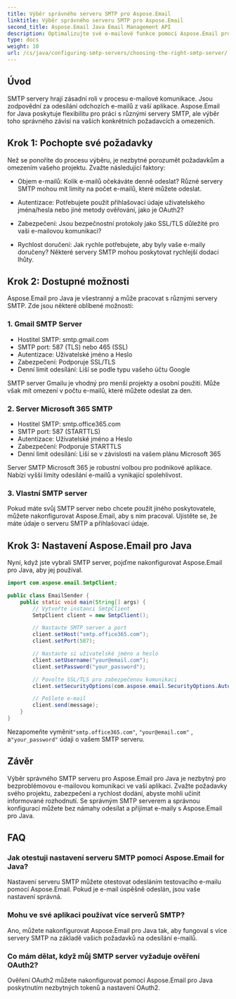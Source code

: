 ```yaml
---
title: Výběr správného serveru SMTP pro Aspose.Email
linktitle: Výběr správného serveru SMTP pro Aspose.Email
second_title: Aspose.Email Java Email Management API
description: Optimalizujte své e-mailové funkce pomocí Aspose.Email pro Java. Naučte se, jak vybrat správný server SMTP a odesílat e-maily bez námahy.
type: docs
weight: 10
url: /cs/java/configuring-smtp-servers/choosing-the-right-smtp-server/
---
```


## Úvod

SMTP servery hrají zásadní roli v procesu e-mailové komunikace. Jsou zodpovědní za odesílání odchozích e-mailů z vaší aplikace. Aspose.Email for Java poskytuje flexibilitu pro práci s různými servery SMTP, ale výběr toho správného závisí na vašich konkrétních požadavcích a omezeních.

## Krok 1: Pochopte své požadavky

Než se ponoříte do procesu výběru, je nezbytné porozumět požadavkům a omezením vašeho projektu. Zvažte následující faktory:

- Objem e-mailů: Kolik e-mailů očekáváte denně odeslat? Různé servery SMTP mohou mít limity na počet e-mailů, které můžete odeslat.

- Autentizace: Potřebujete použít přihlašovací údaje uživatelského jména/hesla nebo jiné metody ověřování, jako je OAuth2?

- Zabezpečení: Jsou bezpečnostní protokoly jako SSL/TLS důležité pro vaši e-mailovou komunikaci?

- Rychlost doručení: Jak rychle potřebujete, aby byly vaše e-maily doručeny? Některé servery SMTP mohou poskytovat rychlejší dodací lhůty.

## Krok 2: Dostupné možnosti

Aspose.Email pro Java je všestranný a může pracovat s různými servery SMTP. Zde jsou některé oblíbené možnosti:

### 1. Gmail SMTP Server

- Hostitel SMTP: smtp.gmail.com
- SMTP port: 587 (TLS) nebo 465 (SSL)
- Autentizace: Uživatelské jméno a Heslo
- Zabezpečení: Podporuje SSL/TLS
- Denní limit odesílání: Liší se podle typu vašeho účtu Google

SMTP server Gmailu je vhodný pro menší projekty a osobní použití. Může však mít omezení v počtu e-mailů, které můžete odeslat za den.

### 2. Server Microsoft 365 SMTP

- Hostitel SMTP: smtp.office365.com
- SMTP port: 587 (STARTTLS)
- Autentizace: Uživatelské jméno a Heslo
- Zabezpečení: Podporuje STARTTLS
- Denní limit odesílání: Liší se v závislosti na vašem plánu Microsoft 365

Server SMTP Microsoft 365 je robustní volbou pro podnikové aplikace. Nabízí vyšší limity odesílání e-mailů a vynikající spolehlivost.

### 3. Vlastní SMTP server

Pokud máte svůj SMTP server nebo chcete použít jiného poskytovatele, můžete nakonfigurovat Aspose.Email, aby s ním pracoval. Ujistěte se, že máte údaje o serveru SMTP a přihlašovací údaje.

## Krok 3: Nastavení Aspose.Email pro Java

Nyní, když jste vybrali SMTP server, pojďme nakonfigurovat Aspose.Email pro Java, aby jej používal.

```java
import com.aspose.email.SmtpClient;

public class EmailSender {
    public static void main(String[] args) {
        // Vytvořte instanci SmtpClient
        SmtpClient client = new SmtpClient();

        // Nastavte SMTP server a port
        client.setHost("smtp.office365.com");
        client.setPort(587);

        // Nastavte si uživatelské jméno a heslo
        client.setUsername("your@email.com");
        client.setPassword("your_password");

        // Povolte SSL/TLS pro zabezpečenou komunikaci
        client.setSecurityOptions(com.aspose.email.SecurityOptions.Auto);

        // Pošlete e-mail
        client.send(message);
    }
}
```

 Nezapomeňte vyměnit`"smtp.office365.com"`, `"your@email.com"` , a`"your_password"` údaji o vašem SMTP serveru.

## Závěr

Výběr správného SMTP serveru pro Aspose.Email pro Java je nezbytný pro bezproblémovou e-mailovou komunikaci ve vaší aplikaci. Zvažte požadavky svého projektu, zabezpečení a rychlost dodání, abyste mohli učinit informované rozhodnutí. Se správným SMTP serverem a správnou konfigurací můžete bez námahy odesílat a přijímat e-maily s Aspose.Email pro Java.

## FAQ

### Jak otestuji nastavení serveru SMTP pomocí Aspose.Email for Java?

Nastavení serveru SMTP můžete otestovat odesláním testovacího e-mailu pomocí Aspose.Email. Pokud je e-mail úspěšně odeslán, jsou vaše nastavení správná.

### Mohu ve své aplikaci používat více serverů SMTP?

Ano, můžete nakonfigurovat Aspose.Email pro Java tak, aby fungoval s více servery SMTP na základě vašich požadavků na odesílání e-mailů.

### Co mám dělat, když můj SMTP server vyžaduje ověření OAuth2?

Ověření OAuth2 můžete nakonfigurovat pomocí Aspose.Email pro Java poskytnutím nezbytných tokenů a nastavení OAuth2.